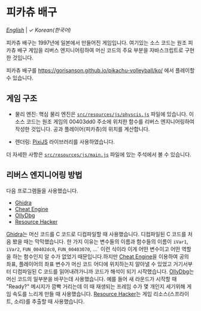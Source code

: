 # 피카츄 배구

[_English_](README.md) | _&check;_ _Korean(한국어)_

피카츄 배구는 1997년에 일본에서 만들어진 게임입니다. 여기있는 소스 코드는 원조 피카츄 배구 게임을 리버스 엔지니어링하여 머신 코드의 주요 부분을 자바스크립트로 구현한 것입니다.

피카츄 배구를 https://gorisanson.github.io/pikachu-volleyball/ko/ 에서 플레이할 수 있습니다.

## 게임 구조

- 물리 엔진: 핵심 물리 엔진은 [`src/resources/js/physcis.js`](src/resources/js/physcis.js) 파일에 있습니다. 이 소스 코드는 원조 게임의 00403dd0 주소에 위치한 함수를 리버스 엔지니어링하여 작성한 것입니다. 공과 플레이어(피카츄)의 위치를 계산합니다.

- 렌더링: [PixiJS](https://github.com/pixijs/pixi.js) 라이브러리를 사용하였습니다.

더 자세한 사항은 [`src/resources/js/main.js`](src/resources/js/main.js) 파일에 있는 주석에서 볼 수 있습니다.

## 리버스 엔지니어링 방법

다음 프로그램들을 사용했습니다.

- [Ghidra](https://ghidra-sre.org/)
- [Cheat Engine](https://www.cheatengine.org/)
- [OllyDbg](http://www.ollydbg.de/)
- [Resource Hacker](http://www.angusj.com/resourcehacker/)

[Ghidra](https://ghidra-sre.org/)는 머신 코드를 C 코드로 디컴파일할 때 사용했습니다. 디컴파일된 C 코드를 처음 봤을 때는 막막했습니다. 한 가지 이유는 변수들의 이름과 함수들의 이름이 `iVar1`, `iVar2`, `FUN_00402dc0`, `FUN_00403070`, ...` 이런 식이라 이게 어떤 변수이고 어떤 역할을 하는 함수인지 알 수가 없었기 때문입니다.하지만 [Cheat Engine](https://www.cheatengine.org/)을 이용하여 공의 좌표, 플레이어의 좌표 변수가 머신 코드 어디에 위치하는지 알아낼 수 있었고 거기서부터 디컴파일된 C 코드를 읽어내려가니까 코드가 해석이 되기 시작했습니다. [OllyDbg](http://www.ollydbg.de/)는 머신 코드의 일부분을 바꾸는데 사용했습니다. 예를 들어 새 라운드가 시작할 때 "Ready?" 메시지가 깜빡 거리는데 이 때 재생되는 프레임 수가 몇 개인지 세기위해 게임 속도를 느리게 만들 때 사용했습니다. [Resource Hacker](http://www.angusj.com/resourcehacker/)는 게임 리소스(스프라이트, 소리)를 추출할 때 사용했습니다.
